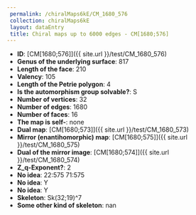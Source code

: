 ```yaml
--- 
 permalink: /chiralMaps6kE/CM_1680_576 
 collection: chiralMaps6kE
 layout: dataEntry
 title: Chiral maps up to 6000 edges - CM[1680;576]
---
```


- **ID**: [CM[1680;576]]({{ site.url }}/test/CM_1680_576)
- **Genus of the underlying surface**: 817
- **Length of the face**: 210
- **Valency**: 105
- **Length of the Petrie polygon**: 4
- **Is the automorphism group solvable?**: S
- **Number of vertices**: 32
- **Number of edges**: 1680
- **Number of faces**: 16
- **The map is self-**: none
- **Dual map**: [CM[1680;573]]({{ site.url }}/test/CM_1680_573)
- **Mirror (enantihomorphic) map**: [CM[1680;575]]({{ site.url }}/test/CM_1680_575)
- **Dual of the mirror image**: [CM[1680;574]]({{ site.url }}/test/CM_1680_574)
- **Z_q-Exponent?**: 2
- **No idea**:  22:575 71:575
- **No idea**: Y
- **No idea**: Y
- **Skeleton**: Sk(32;19)^7
- **Some other kind of skeleton**: nan
